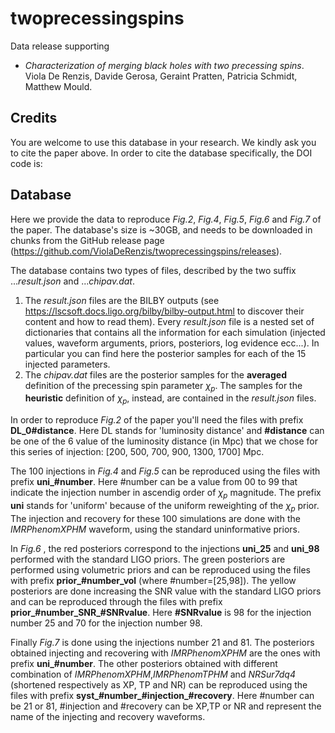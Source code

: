 # twoprecessingspins

Data release supporting 

- _Characterization of merging black holes with two precessing spins_. Viola De Renzis, Davide Gerosa, Geraint Pratten, Patricia Schmidt, Matthew Mould.

## Credits

You are welcome to use this database in your research. We kindly ask you to cite the paper above. In order to cite the database specifically, the DOI code is:


## Database

Here we provide the data to reproduce _Fig.2_, _Fig.4_, _Fig.5_, _Fig.6_ and _Fig.7_ of the paper.
The database's size is ~30GB, and needs to be downloaded in chunks from the GitHub release page (https://github.com/ViolaDeRenzis/twoprecessingspins/releases). 

The database contains two types of files, described by the two suffix ..._result.json_ and ..._chipav.dat_. 

1) The _result.json_ files are the BILBY outputs (see https://lscsoft.docs.ligo.org/bilby/bilby-output.html to discover their content and how to read them). Every _result.json_ file is a nested set of dictionaries that contains all the information for each simulation (injected values, waveform arguments, priors, posteriors, log evidence ecc...). In particular you can find here the posterior samples for each of the 15 injected parameters.
2) The _chipav.dat_ files are the posterior samples for the **averaged** definition of the precessing spin parameter $\chi_{p}$. The samples for the  **heuristic** definition of $\chi_{p}$, instead, are contained in the _result.json_ files.

In order to reproduce _Fig.2_ of the paper you'll need the files with prefix **DL_0#distance**. Here DL stands for 'luminosity distance' and **#distance** can be one of the 6 value of the luminosity distance (in Mpc) that we chose for this series of injection: [200, 500, 700, 900, 1300, 1700] Mpc.

The 100 injections in _Fig.4_ and _Fig.5_ can be reproduced using the files with prefix **uni_#number**. Here #number can be a value from 00 to 99 that indicate the injection number in ascendig order of $\chi_{p}$ magnitude. The prefix **uni** stands for 'uniform' because of the uniform reweighting of the $\chi_{p}$ prior. The injection and recovery for these 100 simulations are done with the _IMRPhenomXPHM_ waveform, using the standard uninformative priors. 

In _Fig.6_ , the red posteriors correspond to the injections **uni_25** and **uni_98** performed with the standard LIGO priors. The green posteriors are performed using volumetric priors and can be reproduced using the files with prefix **prior_#number_vol** (where #number=[25,98]). The yellow posteriors are done increasing the SNR value with the standard LIGO priors and can be reproduced through the files with prefix **prior_#number_SNR_#SNRvalue**. Here **#SNRvalue** is 98 for the injection number 25 and 70 for the injection number 98.

Finally _Fig.7_ is done using the injections number 21 and 81. The posteriors obtained injecting and recovering with _IMRPhenomXPHM_ are the ones with prefix **uni_#number**. The other posteriors obtained with different combination of _IMRPhenomXPHM_,_IMRPhenomTPHM_ and _NRSur7dq4_ (shortened respectively as XP, TP and NR) can be reproduced using the files with prefix **syst_#number_#injection_#recovery**. Here #number can be 21 or 81, #injection and #recovery can be XP,TP or NR and represent the name of the injecting and recovery waveforms.




